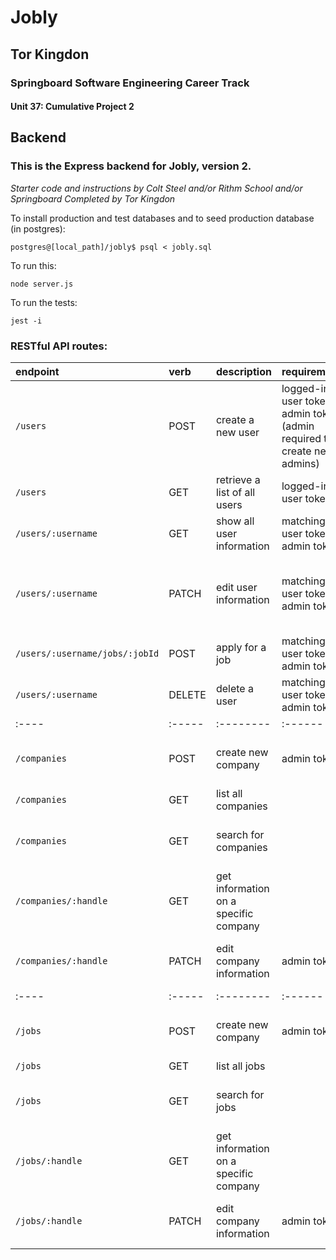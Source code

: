 # Jobly
## Tor Kingdon
### Springboard Software Engineering Career Track
#### Unit 37: Cumulative Project 2

## Backend
### This is the Express backend for Jobly, version 2.
*Starter code and instructions by Colt Steel and/or Rithm School and/or Springboard*
*Completed by Tor Kingdon*

To install production and test databases and to seed production database (in postgres):

    postgres@[local_path]/jobly$ psql < jobly.sql

To run this:

    node server.js
    
To run the tests:

    jest -i

### RESTful API routes:
 | endpoint | verb | description | requirements | body format | full schema path |
 | :---- | :----- | :-------- | :------ | :--- | :--- |
 | `/users` | POST | create a new user | logged-in user token or admin token (admin required to create new admins) | { username, password, first_name, last_name, email, is_admin } | `../schemas/userNew.json` |
 | `/users` | GET | retrieve a list of all users | logged-in user token | | |
 | `/users/:username` | GET | show all user information | matching user token or admin token | | |
 | `/users/:username` | PATCH | edit user information | matching user token or admin token | { username, password, first_name, last_name, email, is_admin } | `../schemas/userUpdate.json` |
 | `/users/:username/jobs/:jobId` | POST | apply for a job | matching user token or admin token | *all in params* | |
 | `/users/:username` | DELETE | delete a user | matching user token or admin token | | |
 | :---- | :----- | :-------- | :------ |
 | `/companies` | POST | create new company | admin token | { name, handle, description, numEmployees, logoUrl } | `../schemas/companyNew.json` | 
 | `/companies` | GET | list all companies | | | |
 | `/companies` | GET | search for companies | | { name, minEmployees, maxEmployees } | `../schemas/companySearch.json` |
 | `/companies/:handle` | GET | get information on a specific company | | |
 | `/companies/:handle` | PATCH | edit company information | admin token | { name, description, numEmployees, logoUrl } | `../schemas/companyUpdate.json` |
 | :---- | :----- | :-------- | :------ |
 | `/jobs` | POST | create new company | admin token | { name, handle, description, numEmployees, logoUrl } | `../schemas/jobNew.json` | 
 | `/jobs` | GET | list all jobs | | | |
 | `/jobs` | GET | search for jobs | | { title, minEmployees, maxEmployees } | `../schemas/jobSearch.json` |
 | `/jobs/:handle` | GET | get information on a specific company | | |
 | `/jobs/:handle` | PATCH | edit company information | admin token | { name, description, numEmployees, logoUrl } | `../schemas/jobUpdate.json` |
